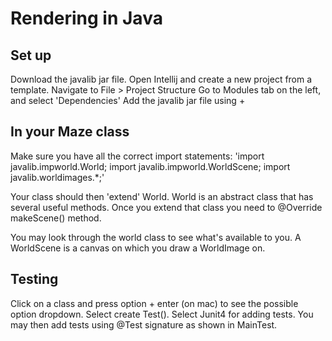 # Rendering in Java

## Set up
Download the javalib jar file. 
Open Intellij and create a new project from a template. 
Navigate to File > Project Structure
Go to Modules tab on the left, and select 'Dependencies'
Add the javalib jar file using + 

## In your Maze class
Make sure you have all the correct import statements:
'import javalib.impworld.World;
 import javalib.impworld.WorldScene;
 import javalib.worldimages.*;'
 
 Your class should then 'extend' World. World is an abstract class
 that has several useful methods. Once you extend that class you need to
 @Override makeScene() method. 
 
 You may look through the world class to see what's available to you. A 
 WorldScene is a canvas on which you draw a WorldImage on. 
 
 ## Testing
 Click on a class and press option + enter (on mac) to see the possible 
 option dropdown. Select create Test(). Select Junit4 for adding tests. 
 You may then add tests using @Test signature as shown in MainTest.  
